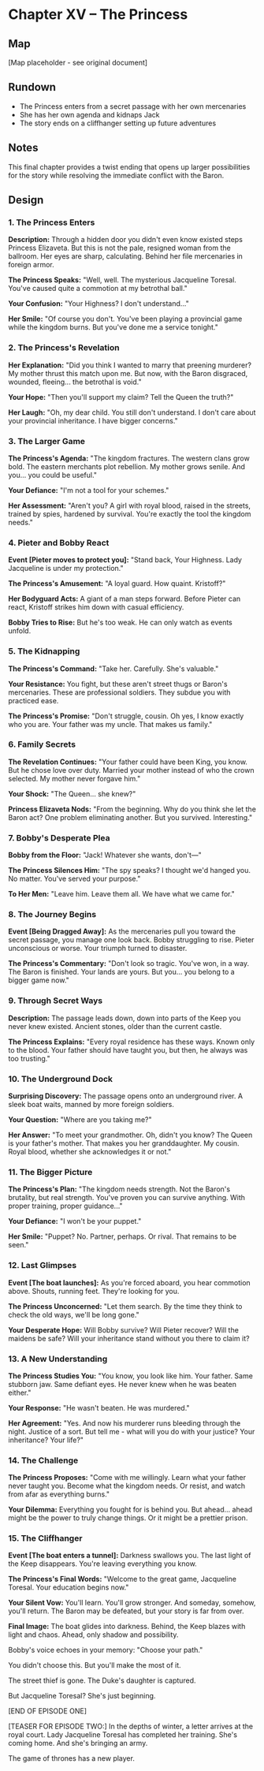 # Chapter XV – The Princess

## Map

[Map placeholder - see original document]

## Rundown

- The Princess enters from a secret passage with her own mercenaries
- She has her own agenda and kidnaps Jack
- The story ends on a cliffhanger setting up future adventures

## Notes

This final chapter provides a twist ending that opens up larger possibilities for the story while resolving the immediate conflict with the Baron.

## Design

### 1. The Princess Enters

**Description:** Through a hidden door you didn't even know existed steps Princess Elizaveta. But this is not the pale, resigned woman from the ballroom. Her eyes are sharp, calculating. Behind her file mercenaries in foreign armor.

**The Princess Speaks:**
"Well, well. The mysterious Jacqueline Toresal. You've caused quite a commotion at my betrothal ball."

**Your Confusion:**
"Your Highness? I don't understand..."

**Her Smile:**
"Of course you don't. You've been playing a provincial game while the kingdom burns. But you've done me a service tonight."

### 2. The Princess's Revelation

**Her Explanation:**
"Did you think I wanted to marry that preening murderer? My mother thrust this match upon me. But now, with the Baron disgraced, wounded, fleeing... the betrothal is void."

**Your Hope:**
"Then you'll support my claim? Tell the Queen the truth?"

**Her Laugh:**
"Oh, my dear child. You still don't understand. I don't care about your provincial inheritance. I have bigger concerns."

### 3. The Larger Game

**The Princess's Agenda:**
"The kingdom fractures. The western clans grow bold. The eastern merchants plot rebellion. My mother grows senile. And you... you could be useful."

**Your Defiance:**
"I'm not a tool for your schemes."

**Her Assessment:**
"Aren't you? A girl with royal blood, raised in the streets, trained by spies, hardened by survival. You're exactly the tool the kingdom needs."

### 4. Pieter and Bobby React

**Event [Pieter moves to protect you]:**
"Stand back, Your Highness. Lady Jacqueline is under my protection."

**The Princess's Amusement:**
"A loyal guard. How quaint. Kristoff?"

**Her Bodyguard Acts:**
A giant of a man steps forward. Before Pieter can react, Kristoff strikes him down with casual efficiency.

**Bobby Tries to Rise:**
But he's too weak. He can only watch as events unfold.

### 5. The Kidnapping

**The Princess's Command:**
"Take her. Carefully. She's valuable."

**Your Resistance:**
You fight, but these aren't street thugs or Baron's mercenaries. These are professional soldiers. They subdue you with practiced ease.

**The Princess's Promise:**
"Don't struggle, cousin. Oh yes, I know exactly who you are. Your father was my uncle. That makes us family."

### 6. Family Secrets

**The Revelation Continues:**
"Your father could have been King, you know. But he chose love over duty. Married your mother instead of who the crown selected. My mother never forgave him."

**Your Shock:**
"The Queen... she knew?"

**Princess Elizaveta Nods:**
"From the beginning. Why do you think she let the Baron act? One problem eliminating another. But you survived. Interesting."

### 7. Bobby's Desperate Plea

**Bobby from the Floor:**
"Jack! Whatever she wants, don't—"

**The Princess Silences Him:**
"The spy speaks? I thought we'd hanged you. No matter. You've served your purpose."

**To Her Men:**
"Leave him. Leave them all. We have what we came for."

### 8. The Journey Begins

**Event [Being Dragged Away]:**
As the mercenaries pull you toward the secret passage, you manage one look back. Bobby struggling to rise. Pieter unconscious or worse. Your triumph turned to disaster.

**The Princess's Commentary:**
"Don't look so tragic. You've won, in a way. The Baron is finished. Your lands are yours. But you... you belong to a bigger game now."

### 9. Through Secret Ways

**Description:** The passage leads down, down into parts of the Keep you never knew existed. Ancient stones, older than the current castle.

**The Princess Explains:**
"Every royal residence has these ways. Known only to the blood. Your father should have taught you, but then, he always was too trusting."

### 10. The Underground Dock

**Surprising Discovery:**
The passage opens onto an underground river. A sleek boat waits, manned by more foreign soldiers.

**Your Question:**
"Where are you taking me?"

**Her Answer:**
"To meet your grandmother. Oh, didn't you know? The Queen is your father's mother. That makes you her granddaughter. My cousin. Royal blood, whether she acknowledges it or not."

### 11. The Bigger Picture

**The Princess's Plan:**
"The kingdom needs strength. Not the Baron's brutality, but real strength. You've proven you can survive anything. With proper training, proper guidance..."

**Your Defiance:**
"I won't be your puppet."

**Her Smile:**
"Puppet? No. Partner, perhaps. Or rival. That remains to be seen."

### 12. Last Glimpses

**Event [The boat launches]:**
As you're forced aboard, you hear commotion above. Shouts, running feet. They're looking for you.

**The Princess Unconcerned:**
"Let them search. By the time they think to check the old ways, we'll be long gone."

**Your Desperate Hope:**
Will Bobby survive? Will Pieter recover? Will the maidens be safe? Will your inheritance stand without you there to claim it?

### 13. A New Understanding

**The Princess Studies You:**
"You know, you look like him. Your father. Same stubborn jaw. Same defiant eyes. He never knew when he was beaten either."

**Your Response:**
"He wasn't beaten. He was murdered."

**Her Agreement:**
"Yes. And now his murderer runs bleeding through the night. Justice of a sort. But tell me - what will you do with your justice? Your inheritance? Your life?"

### 14. The Challenge

**The Princess Proposes:**
"Come with me willingly. Learn what your father never taught you. Become what the kingdom needs. Or resist, and watch from afar as everything burns."

**Your Dilemma:**
Everything you fought for is behind you. But ahead... ahead might be the power to truly change things. Or it might be a prettier prison.

### 15. The Cliffhanger

**Event [The boat enters a tunnel]:**
Darkness swallows you. The last light of the Keep disappears. You're leaving everything you know.

**The Princess's Final Words:**
"Welcome to the great game, Jacqueline Toresal. Your education begins now."

**Your Silent Vow:**
You'll learn. You'll grow stronger. And someday, somehow, you'll return. The Baron may be defeated, but your story is far from over.

**Final Image:**
The boat glides into darkness. Behind, the Keep blazes with light and chaos. Ahead, only shadow and possibility.

Bobby's voice echoes in your memory: "Choose your path."

You didn't choose this. But you'll make the most of it.

The street thief is gone. The Duke's daughter is captured.

But Jacqueline Toresal? She's just beginning.

[END OF EPISODE ONE]

[TEASER FOR EPISODE TWO:]
In the depths of winter, a letter arrives at the royal court. Lady Jacqueline Toresal has completed her training. She's coming home. And she's bringing an army.

The game of thrones has a new player.
